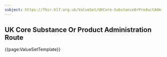 ```yaml
---
subject: https://fhir.hl7.org.uk/ValueSet/UKCore-SubstanceOrProductAdministrationRoute
---
```

## UK Core  Substance Or Product Administration Route

{{page:ValueSetTemplate}}